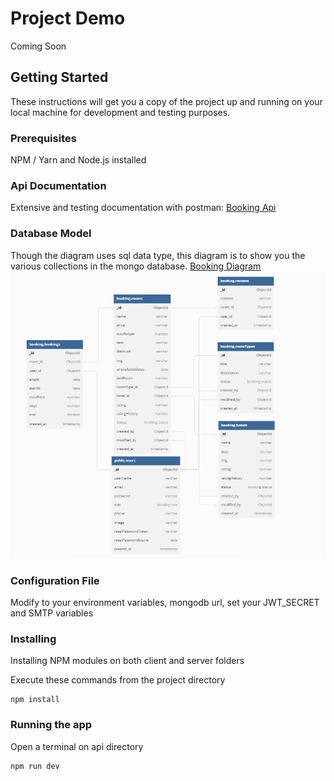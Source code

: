 # Project Demo

Coming Soon

## Getting Started

These instructions will get you a copy of the project up and running on your local machine for development and testing purposes.

### Prerequisites

NPM / Yarn and Node.js installed

### Api Documentation

Extensive and testing documentation with postman: [Booking Api](https://documenter.getpostman.com/view/17918238/2s8YzQW3vM)

### Database Model

Though the diagram uses sql data type, this diagram is to show you the various collections in the mongo database.
[Booking Diagram](https://documenter.getpostman.com/view/17918238/2s8YzQW3vM)
![Screenshot](screenshots/diagram.png)

### Configuration File

Modify to your environment variables, mongodb url, set your JWT_SECRET and SMTP variables

### Installing

Installing NPM modules on both client and server folders

Execute these commands from the project directory

```console
npm install
```

### Running the app

Open a terminal on api directory

```console
npm run dev
```
